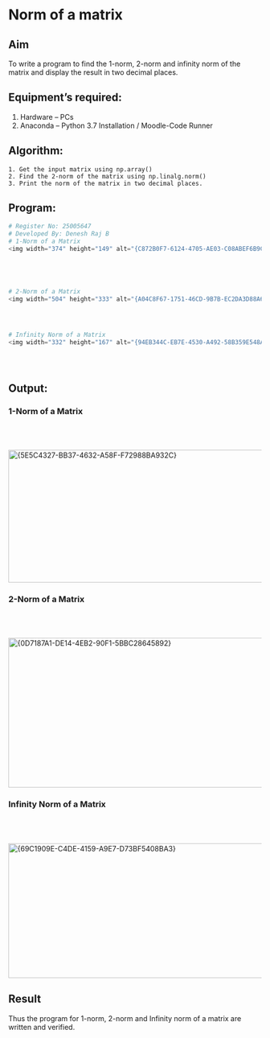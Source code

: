 # Norm of a matrix
## Aim
To write a program to find the 1-norm, 2-norm and infinity norm of the matrix and display the result in two decimal places.
## Equipment’s required:
1.	Hardware – PCs
2.	Anaconda – Python 3.7 Installation / Moodle-Code Runner
## Algorithm:
	1. Get the input matrix using np.array()   
    2. Find the 2-norm of the matrix using np.linalg.norm()
	3. Print the norm of the matrix in two decimal places.
## Program:
```Python
# Register No: 25005647
# Developed By: Denesh Raj B
# 1-Norm of a Matrix
<img width="374" height="149" alt="{C872B0F7-6124-4705-AE03-C08ABEF6B9C8}" src="https://github.com/user-attachments/assets/32ac6cbd-9b12-45cd-8c92-88204e77764e" />





# 2-Norm of a Matrix
<img width="504" height="333" alt="{A04C8F67-1751-46CD-9B7B-EC2DA3D88A66}" src="https://github.com/user-attachments/assets/de37f081-f485-48ee-9923-dbfd4d635bb5" />




# Infinity Norm of a Matrix
<img width="332" height="167" alt="{94EB344C-EB7E-4530-A492-58B359E548A2}" src="https://github.com/user-attachments/assets/9eb6762e-4be0-4668-93fd-c17d149bf799" />





```
## Output:
### 1-Norm of a Matrix
<br>
<br>
<br>
<img width="611" height="264" alt="{5E5C4327-BB37-4632-A58F-F72988BA932C}" src="https://github.com/user-attachments/assets/6208dc9a-cb53-4ca9-94a4-f363bc127472" />

### 2-Norm of a Matrix
<br>
<br>
<br>
<img width="529" height="298" alt="{0D7187A1-DE14-4EB2-90F1-5BBC28645892}" src="https://github.com/user-attachments/assets/5bc2f387-512f-459c-b5dc-909d2efe2c7b" />

### Infinity Norm of a Matrix
<br>
<br>
<br>
<img width="698" height="268" alt="{69C1909E-C4DE-4159-A9E7-D73BF5408BA3}" src="https://github.com/user-attachments/assets/0b6fa8ce-180b-40e5-8e45-fad618b78f37" />

## Result
Thus the program for 1-norm, 2-norm and Infinity norm of a matrix are written and verified.
